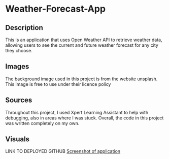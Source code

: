 # Weather-Forecast-App

## Description
This is an application that uses Open Weather API to retrieve weather data, allowing users to see the current and future weather forecast for any city they choose.


## Images
The background image used in this project is from the website unsplash. This image is free to use under their licence policy

## Sources
Throughout this project, I used Xpert Learning Assistant to help with debugging, also in areas where I was stuck. Overall, the code in this project was written completely on my own.

## Visuals
LINK TO DEPLOYED GITHUB
[Screenshot of application](/images/screenshot-app.png)
